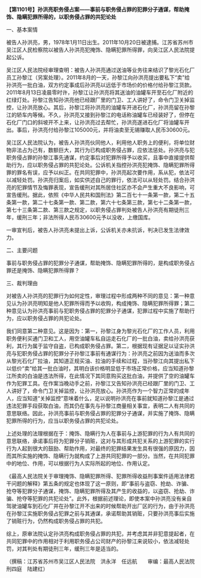 **【第1101号】孙洪亮职务侵占案——事前与职务侵占罪的犯罪分子通谋，帮助掩饰、隐瞒犯罪所得的，以职务侵占罪的共犯论处**

一、基本案情

被告人孙洪亮，男，1978年1月11日出生。2011年10月20日被逮捕。江苏省苏州市吴江区人民检察院以被告人孙洪亮犯掩饰、隐瞒犯罪所得罪，向吴江区人民法院提起公诉。

吴江区人民法院经审理查明：被告人孙洪亮通过送油等业务往来结识了黎光石化厂员工孙黎江（另案处理）。2011年8月的一天，孙黎江向孙洪亮提出要私下“卖”给孙洪亮一批白油，双方约定事成后孙洪亮以远低于市场价的价格付给孙黎江货款。2011年8月13日凌晨零时许，孙黎江让孙洪亮将其送油的油罐车开至石化厂附近的红绿灯处。孙黎江告知孙洪亮他已经跟厂里的门卫、工人讲好了，命令门卫关掉监控，让孙洪亮放心。其后，孙黎江将孙洪亮的油罐车开进石化厂，孙洪亮留在孙黎江的轿车内等候。不久，孙洪亮又接到孙黎江的电话称油罐车已经装好了，但停在石化厂门口的斜坡开不上来，让孙洪亮过去帮忙，孙洪亮遂进石化厂将油罐车开出。事后，孙洪亮付给孙黎江105000元，并将油卖至无锡赚取人民币30600元。

吴江区人民法院认为，被告人孙洪亮伙同他人，利用他人职务上的便利，将单位财物非法占为己有，数额巨大，其行为已构成职务侵占罪，应依法惩处。孙洪亮与犯职务侵占罪的孙黎江事先通谋，约定事后对犯罪所得予以收买，且事中直接提供帮助行为，应以职务侵占罪的共犯论处。公诉机关指控孙洪亮犯掩饰、隐瞒犯罪所得罪的罪名有误，应予以纠正。在共同犯罪中，孙洪亮起次要作用，系从犯，依法可以减轻处罚。孙洪亮归案后，如实供述自己的罪行，依法可以从轻处罚。结合孙洪亮的犯罪情节及悔罪表现，宣告缓刑对其所居住社区亦不会产生重大不良影响，可宣告缓刑。据此，依照《中华人民共和国刑法》第二百七十一条第一款，第二十五条第一款，第二十七条第一款、第二款，第六十七条第三款，第七十二条第一款，第七十三条第二款、第三款之规定，以职务侵占罪判处被告人孙洪亮有期徒刑三年，缓刑三年；非法所得人民币30600元予以没收，上缴国库。

一审宣判后，被告人孙洪亮未提出上诉，公诉机关亦未抗诉，判决已发生法律效力。

二、主要问题

事前与职务侵占罪的犯罪分子通谋，帮助掩饰、隐瞒犯罪所得的，是构成职务侵占罪还是掩饰、隐瞒犯罪所得罪？

三、裁判理由

对被告人孙洪亮的犯罪行为如何定性，审理过程中形成两种不同的意见：第一种意见认为孙洪亮明知是他人犯罪所得而予以收购，构成掩饰、隐瞒犯罪所得罪；第二种意见认为孙洪亮事前与犯职务侵占罪的犯罪分子通谋，犯罪过程中实施了帮助行为，应以职务侵占罪的共犯论处。

我们同意第二种意见。这是因为：第一，孙黎江身为黎光石化厂的工作人员，利用职务便利买通门卫和工人，用空油罐车私自运走石化厂的一批白油，卖给孙洪亮获利，其行为属于监守自盗，已构成职务侵占罪。第二，根据现有证据足以证实孙洪亮与犯职务侵占罪的犯罪分子孙黎江事前有通谋行为：孙洪亮之前因为送油而多次从黎光石化厂拉油，其知道正规买油、拉油的手续和过程，当孙黎江向其提出私下以低价“卖”给其一批白油时，其明白该价格明显低于市场正常价格，应当知道孙黎江所卖的白油是违法所得，在此情况下其同意购买这批白油，并提供了空的油罐车作为犯罪工具。在作案当晚动手之前，孙黎江又告知孙洪亮已经跟厂里的门卫、工人讲好了，命令门卫关掉监控，让孙洪亮放心。孙洪亮作为一个智力正常的成年人，应当知道“关掉监控”意味着什么，足以说明孙洪亮在事前就知道孙黎江是通过违法犯罪手段获取白油，而其仍在事先与孙黎江商量相关事宜，表明二人有共同的意思联络。因此，孙洪亮事前与职务侵占罪的犯罪分子通谋，并实施了掩饰、隐瞒犯罪所得的行为，应当以职务侵占罪的共犯论处。

上述处理的法理根据在于：掩饰、隐瞒行为人在事前与上游犯罪的行为人有共同的意思联络，承诺事后将为犯罪分子销赃，这对与其形成共犯关系的上游犯罪的实行行为人起到很大的鼓励、帮助作用，对最终的犯罪结果发生具有很强的原因力，因而其所实施的掩饰、隐瞒行为就构成了上游共同犯罪的一部分。当然，在共同犯罪中的地位、作用，可以根据行为人实际所起的地位、作用认定。

《最高人民法院关于审理掩饰、隐瞒犯罪所得、犯罪所得收益刑事案件适用法律若干问题的解释》第五条的规定也体现了这一原则，即“事前与盗窃、抢劫、诈骗、抢夺等犯罪分子通谋，掩饰、隐瞒犯罪所得及其产生的收益的，以盗窃、抢劫、诈骗、抢夺等犯罪的共犯论处”。此外，根据前述理论，即使本案中孙洪亮没有亲自驾驶油罐车到石化厂并在孙黎江开不出来的时候帮助开出厂区的行为，由于孙洪亮在孙黎江实施职务侵占犯罪之前与其通谋，承诺帮助其销赃，只要孙洪亮事后实施了销赃行为，仍然构成职务侵占罪的共犯。

综上，原审法院认定孙洪亮构成职务侵占罪的共犯，并考虑其并非犯意提起者，在共同犯罪中的作用相对于利用职务侵占公司财产的孙黎江来说较小，依法减轻处罚，对其判处有期徒刑三年，缓刑三年是适当的。

（撰稿：江苏省苏州市吴江区人民法院　洪永洋　任远航　　审编：最高人民法院刑四庭　陆建红）